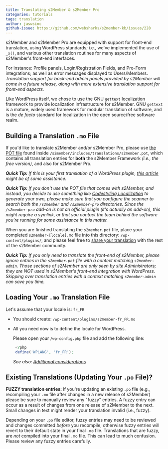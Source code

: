 ```yaml
---
title: Translating s2Member & s2Member Pro
categories: tutorials
tags: translation
author: jaswsinc
github-issue: https://github.com/websharks/s2member-kb/issues/228
---
```


s2Member and s2Member Pro are equipped with support for front-end translation, using WordPress standards; i.e., we've implemented the use of `_x()`, and various other translation routines for many aspects of s2Member's front-end interfaces.

For instance: Profile panels, Login/Registration Fields, and Pro-Form integrations; as well as error messages displayed to Users/Members. _Translation support for back-end admin panels provided by s2Member will come in a future release, along with more extensive translation support for front-end aspects._

Like WordPress itself, we chose to use the GNU `gettext` localization framework to provide localization infrastructure for s2Member. GNU `gettext` is a mature, widely used framework for modular translation of software, and is the *de facto* standard for localization in the open source/free software realm.

## Building a Translation `.mo` File

If you'd like to translate s2Member and/or s2Member Pro, please use [the POT file](https://github.com/websharks/s2member/tree/000000-dev/s2member/includes/translations) found inside `/s2member/includes/translations/s2member.pot`, which contains all translation entries for **both** the s2Member Framework *(i.e., the free version)*, and also for s2Member Pro.

_**Quick Tip:** If this is your first translation of a WordPress plugin, [this article](http://urbangiraffe.com/articles/translating-wordpress-themes-and-plugins/) might be of some assistance._

_**Quick Tip:** If you don't use the POT file that comes with s2Member, and instead, you decide to use something like [Codestyling Localization](http://www.code-styling.de/english/development/wordpress-plugin-codestyling-localization-en) to generate your own, please make sure that you configure the scanner to search both the `/s2member` and `/s2member-pro` directories. Since the `/s2member-pro` add-on is not an official plugin (it's actually an add-on), this might require a symlink, or that you contact the team behind the software you're running for some assistance in this matter._

When you are finished translating the `s2member.pot` file, place your completed `s2member-[locale].mo` file into this directory: `/wp-content/plugins/`; and please feel free to [share your translation](https://wordpress.org/support/plugin/s2member) with the rest of the s2Member community.

_**Quick Tip:** If you only need to translate the front-end of s2Member, please ignore entries in the `s2member.pot` file with a context matching `s2member-admin`. Those sections of s2Member are only seen by site Administrators; they are NOT used in s2Member's front-end integration with WordPress. Skipping over translation entries with a context matching `s2member-admin` can save you time._

## Loading Your `.mo` Translation File

Let's assume that your locale is: `fr_FR`

- You should create: `/wp-content/plugins/s2member-fr_FR.mo`
- All you need now is to define the locale for WordPress.

  Please open your `/wp-config.php` file and add the following line:

  ```php
   <?php
   define('WPLANG', 'fr_FR');
  ```
  _See also: [Additional considerations](https://codex.wordpress.org/Installing_WordPress_in_Your_Language)_

## Existing Translations (Updating Your `.po` File)?

**FUZZY translation entries:** If you're updating an existing `.po` file (e.g., recompiling your `.mo` file after changes in a new release of s2Member) please be sure to manually review any "fuzzy" entries. A fuzzy entry can occur as a result of changes from one release of s2Member to the next. Small changes in text might render your translation invalid (i.e., fuzzy).

Depending on your `.po` file editor, fuzzy entries may need to be reviewed and changes committed _before_ you recompile; otherwise fuzzy entries will revert to their default state in your final `.mo` file. Translations that are fuzzy, are _not_ compiled into your final `.mo` file. This can lead to much confusion. Please review any fuzzy entries carefully.